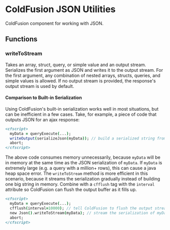 # ColdFusion JSON Utilities

ColdFusion component for working with JSON.

## Functions

### writeToStream

Takes an array, struct, query, or simple value and an output stream. Serializes the first argument as JSON and writes it to the output stream. For the first argument, any combination of nested arrays, structs, queries, and simple values is allowed. If no output stream is provided, the response's output stream is used by default.

#### Comparison to Built-in Serialization

Using ColdFusion's built-in serialization works well in most situations, but can be inefficient in a few cases. Take, for example, a piece of code that outputs JSON for an ajax response:

```cfml
<cfscript>
  myData = queryExecute(...);
  writeOutput(serializeJson(myData)); // build a serialized string from myData in memory, then write it to the output stream
  abort;
</cfscript>
```

The above code consumes memory unnecessarily, because `myData` will be in memory at the same time as the JSON serialization of `myData`. If `myData` is extremely large (e.g. a query with a million+ rows), this can cause a java heap space error. The `writeToStream` method is more efficient in this scenario, because it streams the serialization gradually instead of building one big string in memory. Combine with a `cfflush` tag with the `interval` attribute so ColdFusion can flush the output buffer as it fills up.

```cfml
<cfscript>
  myData = queryExecute(...);
  cfflush(interval=10000); // tell ColdFusion to flush the output stream as it fills up
  new Json().writeToStream(myData); // stream the serialization of myData to the output stream
  abort;
</cfscript>
```
